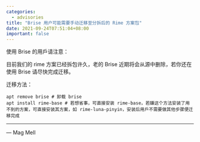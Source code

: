```yaml
---
categories:
  - advisories
title: "Brise 用户可能需要手动迁移至分拆后的 Rime 方案包"
date: 2021-09-24T07:51:04+08:00
important: false
---
```


使用 Brise 的用戶请注意：

目前我们的 rime 方案已经拆包许久，老的 Brise 近期将会从源中删除，若你还在使用 Brise 请尽快完成迁移。

迁移方法：

```
apt remove brise # 卸载 brise
apt install rime-base # 若想省事，可直接安装 rime-base，若嫌这个方法安装了用不到的方案，可直接安装其方案，如 rime-luna-pinyin，安装后用戶不需要做其他步骤便迁移完成
```

---

— Mag Mell
